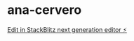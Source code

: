 # ana-cervero

[Edit in StackBlitz next generation editor ⚡️](https://stackblitz.com/~/github.com/IsmaelMoh/ana-cervero)